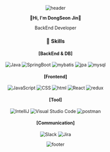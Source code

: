 <div align="center">
  
![header](https://capsule-render.vercel.app/api?type=waving&&color=0:EEFF00,100:a82da8&height=200&section=header&text=Thank%20you%20for%20visiting-nl-&fontSize=40)


**👋Hi, I'm DongSeon Jin👋**
  
BackEnd Developer




### :wrench: Skills 

#### [BackEnd & DB]
![Java](https://img.shields.io/badge/Java-007396?style=for-the-badge&logo=Conda-Forge&logoColor=white)
![SpringBoot](https://img.shields.io/badge/springboot-6DB33F?style=for-the-badge&logo=springboot&logoColor=white)
![mybatis](https://img.shields.io/badge/mybatis-<red>?style=for-the-badge)
![jpa](https://img.shields.io/badge/jpa-<yellow>?style=for-the-badge)
![mysql](https://img.shields.io/badge/mysql-4479A1?style=for-the-badge&logo=mysql&logoColor=white)

#### [Frontend]
![JavaScript](https://img.shields.io/badge/JavaScript-F7DF1E?style=for-the-badge&logo=Javascript&logoColor=white)
![CSS](https://img.shields.io/badge/css-1572B6?style=for-the-badge&logo=css3&logoColor=white)
![html](https://img.shields.io/badge/html5-E34F26?style=for-the-badge&logo=html5&logoColor=white)
![React](https://img.shields.io/badge/React-20232A?style=for-the-badge&logo=react&logoColor=white)
![redux](https://img.shields.io/badge/redux-764ABC?style=for-the-badge&logo=redux&logoColor=white)

#### [Tool]
![IntelliJ](https://img.shields.io/badge/IntelliJ%20IDEA-000000?style=for-the-badge&logo=intellijidea&logoColor=white)
![Visual Studio Code](https://img.shields.io/badge/Visual%20Studio%20Code-007ACC?style=for-the-badge&logo=Visual%20Studio%20Code&logoColor=white)
![postman](https://img.shields.io/badge/postman-FF6C37?style=for-the-badge&logo=postman&logoColor=white)


#### [Communication]
![Slack](https://img.shields.io/badge/Slack-4A154B?style=for-the-badge&logo=Slack&logoColor=white)
![Jira](https://img.shields.io/badge/Jira-0052CC?style=for-the-badge&logo=jira&logoColor=white)

![footer](https://capsule-render.vercel.app/api?section=footer&type=waving&color=0:EEFF00,100:a82da8)

</div>





<!--
**DongSeonJin/DongSeonJin** is a ✨ _special_ ✨ repository because its `README.md` (this file) appears on your GitHub profile.

Here are some ideas to get you started:

- 🔭 I’m currently working on ...
- 🌱 I’m currently learning ...
- 👯 I’m looking to collaborate on ...
- 🤔 I’m looking for help with ...
- 💬 Ask me about ...
- 📫 How to reach me: ...
- 😄 Pronouns: ...
- ⚡ Fun fact: ...
-->
